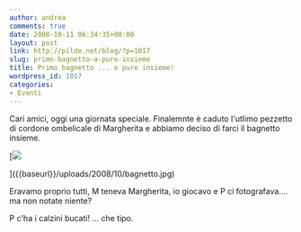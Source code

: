 ```yaml
---
author: andrea
comments: true
date: 2008-10-11 06:34:35+00:00
layout: post
link: http://pilde.net/blog/?p=1017
slug: primo-bagnetto-a-pure-insieme
title: Primo bagnetto ... e pure insieme!
wordpress_id: 1017
categories:
- Eventi
---
```


Cari amici, oggi una giornata speciale. Finalemnte è caduto l'utlimo pezzetto di cordone ombelicale di Margherita e abbiamo deciso di farci il bagnetto insieme.

[![]({{baseurl}}/uploads/2008/10/bagnetto.jpg)


]({{baseurl}}/uploads/2008/10/bagnetto.jpg)




Eravamo proprio tutti, M teneva Margherita, io giocavo e P ci fotografava.... ma non notate niente?

P c'ha i calzini bucati! ... che tipo.

